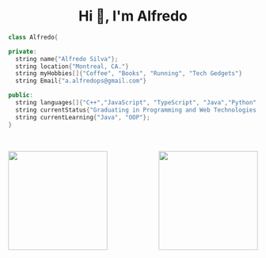 <h1 align="center">Hi 👋, I'm Alfredo</h1>


```c++
class Alfredo{ 

private:
  string name{"Alfredo Silva"};
  string location{"Montreal, CA."}
  string myHobbies[]{"Coffee", "Books", "Running", "Tech Gedgets"}
  string Email{"a.alfredops@gmail.com"}

public:
  string languages[]{"C++","JavaScript", "TypeScript", "Java","Python" };
  string currentStatus{"Graduating in Programming and Web Technologies - 2024"};
  string currentLearning{"Java", "OOP"};
}
```
<br>

<p align="center">
<a href="https://github.com/alfredoparreiras">
  <img weight="210em" height="200em" align="left" src="https://github-readme-stats-eight-theta.vercel.app/api?username=alfredoparreiras&show_icons=true&theme=algolia&include_all_commits=true&count_private=true"/>
  <img weight="210em" height="200em" align="right" src="https://github-readme-stats-eight-theta.vercel.app/api/top-langs/?username=alfredoparreiras&layout=compact&langs_count=8&theme=algolia"/>
</a>
</p>
